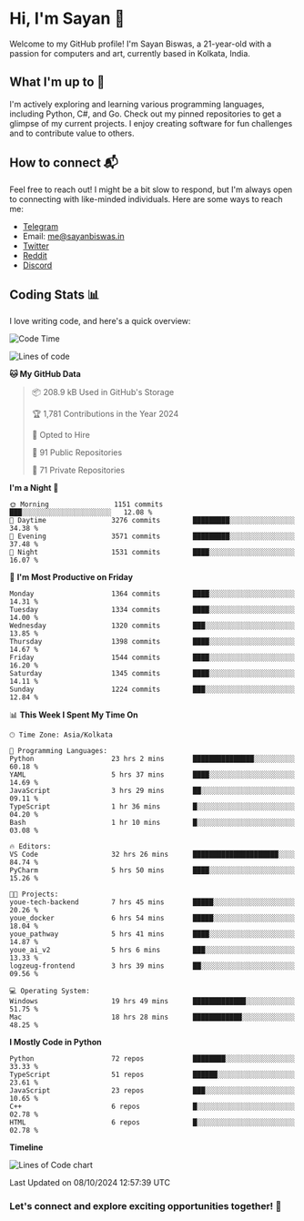 # Hi, I'm Sayan 👋

Welcome to my GitHub profile! I'm Sayan Biswas, a 21-year-old with a passion for computers and art, currently based in Kolkata, India.

## What I'm up to 🚀

I'm actively exploring and learning various programming languages, including Python, C#, and Go. Check out my pinned repositories to get a glimpse of my current projects. I enjoy creating software for fun challenges and to contribute value to others.

## How to connect 📬

Feel free to reach out! I might be a bit slow to respond, but I'm always open to connecting with like-minded individuals. Here are some ways to reach me:

- [Telegram](https://t.me/dank_as_fuck)
- Email: [me@sayanbiswas.in](mailto:me@sayanbiswas.in)
- [Twitter](https://twitter.com/TheDankDel)
- [Reddit](https://www.reddit.com/user/dank_as_fuck_/)
- [Discord](https://discordapp.com/users/506536929152466945)

## Coding Stats 📊

I love writing code, and here's a quick overview:

<!--START_SECTION:waka-->
![Code Time](http://img.shields.io/badge/Code%20Time-1%2C853%20hrs%201%20min-blue)

![Lines of code](https://img.shields.io/badge/From%20Hello%20World%20I%27ve%20Written-6.2%20million%20lines%20of%20code-blue)

**🐱 My GitHub Data** 

> 📦 208.9 kB Used in GitHub's Storage 
 > 
> 🏆 1,781 Contributions in the Year 2024
 > 
> 💼 Opted to Hire
 > 
> 📜 91 Public Repositories 
 > 
> 🔑 71 Private Repositories 
 > 
**I'm a Night 🦉** 

```text
🌞 Morning                1151 commits        ███░░░░░░░░░░░░░░░░░░░░░░   12.08 % 
🌆 Daytime                3276 commits        █████████░░░░░░░░░░░░░░░░   34.38 % 
🌃 Evening                3571 commits        █████████░░░░░░░░░░░░░░░░   37.48 % 
🌙 Night                  1531 commits        ████░░░░░░░░░░░░░░░░░░░░░   16.07 % 
```
📅 **I'm Most Productive on Friday** 

```text
Monday                   1364 commits        ████░░░░░░░░░░░░░░░░░░░░░   14.31 % 
Tuesday                  1334 commits        ████░░░░░░░░░░░░░░░░░░░░░   14.00 % 
Wednesday                1320 commits        ███░░░░░░░░░░░░░░░░░░░░░░   13.85 % 
Thursday                 1398 commits        ████░░░░░░░░░░░░░░░░░░░░░   14.67 % 
Friday                   1544 commits        ████░░░░░░░░░░░░░░░░░░░░░   16.20 % 
Saturday                 1345 commits        ████░░░░░░░░░░░░░░░░░░░░░   14.11 % 
Sunday                   1224 commits        ███░░░░░░░░░░░░░░░░░░░░░░   12.84 % 
```


📊 **This Week I Spent My Time On** 

```text
🕑︎ Time Zone: Asia/Kolkata

💬 Programming Languages: 
Python                   23 hrs 2 mins       ███████████████░░░░░░░░░░   60.18 % 
YAML                     5 hrs 37 mins       ████░░░░░░░░░░░░░░░░░░░░░   14.69 % 
JavaScript               3 hrs 29 mins       ██░░░░░░░░░░░░░░░░░░░░░░░   09.11 % 
TypeScript               1 hr 36 mins        █░░░░░░░░░░░░░░░░░░░░░░░░   04.20 % 
Bash                     1 hr 10 mins        █░░░░░░░░░░░░░░░░░░░░░░░░   03.08 % 

🔥 Editors: 
VS Code                  32 hrs 26 mins      █████████████████████░░░░   84.74 % 
PyCharm                  5 hrs 50 mins       ████░░░░░░░░░░░░░░░░░░░░░   15.26 % 

🐱‍💻 Projects: 
youe-tech-backend        7 hrs 45 mins       █████░░░░░░░░░░░░░░░░░░░░   20.26 % 
youe_docker              6 hrs 54 mins       █████░░░░░░░░░░░░░░░░░░░░   18.04 % 
youe_pathway             5 hrs 41 mins       ████░░░░░░░░░░░░░░░░░░░░░   14.87 % 
youe_ai_v2               5 hrs 6 mins        ███░░░░░░░░░░░░░░░░░░░░░░   13.33 % 
logzeug-frontend         3 hrs 39 mins       ██░░░░░░░░░░░░░░░░░░░░░░░   09.56 % 

💻 Operating System: 
Windows                  19 hrs 49 mins      █████████████░░░░░░░░░░░░   51.75 % 
Mac                      18 hrs 28 mins      ████████████░░░░░░░░░░░░░   48.25 % 
```

**I Mostly Code in Python** 

```text
Python                   72 repos            ████████░░░░░░░░░░░░░░░░░   33.33 % 
TypeScript               51 repos            ██████░░░░░░░░░░░░░░░░░░░   23.61 % 
JavaScript               23 repos            ███░░░░░░░░░░░░░░░░░░░░░░   10.65 % 
C++                      6 repos             █░░░░░░░░░░░░░░░░░░░░░░░░   02.78 % 
HTML                     6 repos             █░░░░░░░░░░░░░░░░░░░░░░░░   02.78 % 
```



**Timeline**

![Lines of Code chart](https://raw.githubusercontent.com/Dank-del/Dank-del/main/assets/bar_graph.png)


 Last Updated on 08/10/2024 12:57:39 UTC
<!--END_SECTION:waka-->

### Let's connect and explore exciting opportunities together! 🚀
